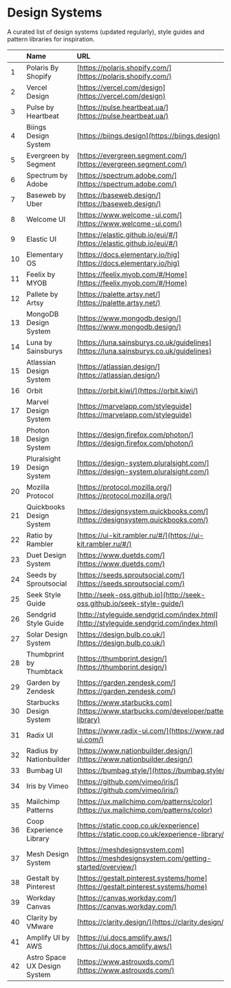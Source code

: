 # Design Systems

A curated list of design systems (updated regularly), style guides and pattern libraries for inspiration.

|     | Name                         | URL                                                                                    |
| :-- | :--------------------------- | :------------------------------------------------------------------------------------- |
| 1   | Polaris By Shopify           | [https://polaris.shopify.com/](https://polaris.shopify.com/)                           |
| 2   | Vercel Design                | [https://vercel.com/design](https://vercel.com/design)                                 |
| 3   | Pulse by Heartbeat           | [https://pulse.heartbeat.ua/](https://pulse.heartbeat.ua/)                             |
| 4   | Biings Design System         | [https://biings.design](https://biings.design)                                         |
| 5   | Evergreen by Segment         | [https://evergreen.segment.com/](https://evergreen.segment.com/)                       |
| 6   | Spectrum by Adobe            | [https://spectrum.adobe.com/](https://spectrum.adobe.com/)                             |
| 7   | Baseweb by Uber              | [https://baseweb.design/](https://baseweb.design/)                                     |
| 8   | Welcome UI                   | [https://www.welcome-ui.com/](https://www.welcome-ui.com/)                             |
| 9   | Elastic UI                   | [https://elastic.github.io/eui/#/](https://elastic.github.io/eui/#/)                   |
| 10  | Elementary OS                | [https://docs.elementary.io/hig](https://docs.elementary.io/hig)                       |
| 11  | Feelix by MYOB               | [https://feelix.myob.com/#/Home](https://feelix.myob.com/#/Home)                       |
| 12  | Pallete by Artsy             | [https://palette.artsy.net/](https://palette.artsy.net/)                               |
| 13  | MongoDB Design System        | [https://www.mongodb.design/](https://www.mongodb.design/)                             |
| 14  | Luna by Sainsburys           | [https://luna.sainsburys.co.uk/guidelines](https://luna.sainsburys.co.uk/guidelines)   |
| 15  | Atlassian Design System      | [https://atlassian.design/](https://atlassian.design/)                                 |
| 16  | Orbit                        | [https://orbit.kiwi/](https://orbit.kiwi/)                                             |
| 17  | Marvel Design System         | [https://marvelapp.com/styleguide](https://marvelapp.com/styleguide)                   |
| 18  | Photon Design System         | [https://design.firefox.com/photon/](https://design.firefox.com/photon/)               |
| 19  | Pluralsight Design System    | [https://design-system.pluralsight.com/](https://design-system.pluralsight.com/)       |
| 20  | Mozilla Protocol             | [https://protocol.mozilla.org/](https://protocol.mozilla.org/)                         |
| 21  | Quickbooks Design System     | [https://designsystem.quickbooks.com/](https://designsystem.quickbooks.com/)           |
| 22  | Ratio by Rambler             | [https://ui-kit.rambler.ru/#/](https://ui-kit.rambler.ru/#/)                           |
| 23  | Duet Design System           | [https://www.duetds.com/](https://www.duetds.com/)                                     |
| 24  | Seeds by Sproutsocial        | [https://seeds.sproutsocial.com/](https://seeds.sproutsocial.com/)                     |
| 25  | Seek Style Guide             | [http://seek-oss.github.io](http://seek-oss.github.io/seek-style-guide/)               |
| 26  | Sendgrid Style Guide         | [http://styleguide.sendgrid.com/index.html](http://styleguide.sendgrid.com/index.html) |
| 27  | Solar Design System          | [https://design.bulb.co.uk/](https://design.bulb.co.uk/)                               |
| 28  | Thumbprint by Thumbtack      | [https://thumbprint.design/](https://thumbprint.design/)                               |
| 29  | Garden by Zendesk            | [https://garden.zendesk.com/](https://garden.zendesk.com/)                             |
| 30  | Starbucks Design System      | [https://www.starbucks.com](https://www.starbucks.com/developer/pattern-library)       |
| 31  | Radix UI                     | [https://www.radix-ui.com/](https://www.radix-ui.com/)                                 |
| 32  | Radius by Nationbuilder      | [https://www.nationbuilder.design/](https://www.nationbuilder.design/)                 |
| 33  | Bumbag UI                    | [https://bumbag.style/](https://bumbag.style/)                                         |
| 34  | Iris by Vimeo                | [https://github.com/vimeo/iris/](https://github.com/vimeo/iris/)                       |
| 35  | Mailchimp Patterns           | [https://ux.mailchimp.com/patterns/color](https://ux.mailchimp.com/patterns/color)     |
| 36  | Coop Experience Library      | [https://static.coop.co.uk/experience](https://static.coop.co.uk/experience-library/)  |
| 37  | Mesh Design System           | [https://meshdesignsystem.com](https://meshdesignsystem.com/getting-started/overview/) |
| 38  | Gestalt by Pinterest         | [https://gestalt.pinterest.systems/home](https://gestalt.pinterest.systems/home)       |
| 39  | Workday Canvas               | [https://canvas.workday.com/](https://canvas.workday.com/)                             |
| 40  | Clarity by VMware            | [https://clarity.design/](https://clarity.design/)                                     |
| 41  | Amplify UI by AWS            | [https://ui.docs.amplify.aws/](https://ui.docs.amplify.aws/)                           |
| 42  | Astro Space UX Design System | [https://www.astrouxds.com/](https://www.astrouxds.com/)                               |

